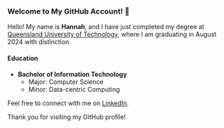 ### Welcome to My GitHub Account! 👋

Hello! My name is **Hannah**, and I have just completed my degree at [Queensland University of Technology](https://www.qut.edu.au/), where I am graduating in August 2024 with distinction.

#### Education

- **Bachelor of Information Technology**
  - Major: Computer Science
  - Minor: Data-centric Computing

Feel free to connect with me on [LinkedIn](https://www.linkedin.com/in/hannah-hely-7b3b77216/).

Thank you for visiting my GitHub profile!
